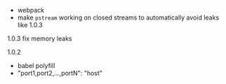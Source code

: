 - webpack
- make `pstream` working on closed streams to automatically avoid leaks like 1.0.3

1.0.3
fix memory leaks

1.0.2
- babel polyfill
- "port1,port2,...,portN": "host"
